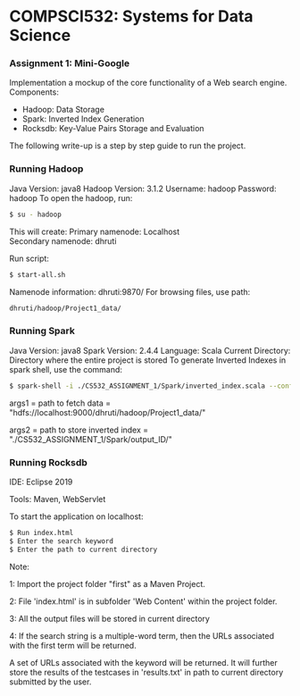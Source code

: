 ﻿
# COMPSCI532: Systems for Data Science
### Assignment 1: Mini-Google

 Implementation a mockup of the core functionality of a Web search engine. Components:
  - Hadoop: Data Storage
  - Spark: Inverted Index Generation 
  - Rocksdb: Key-Value Pairs Storage and Evaluation
  
The following write-up is a step by step guide to run the project. 

### Running Hadoop
Java Version: java8
Hadoop Version: 3.1.2
Username: hadoop
Password: hadoop
To open the hadoop, run:

```sh
$ su - hadoop
```
This will create: 
Primary namenode: Localhost  
Secondary namenode: dhruti

Run script:
```sh
$ start-all.sh
```
Namenode information: dhruti:9870/
For browsing files, use path: 
```sh 
dhruti/hadoop/Project1_data/
```
### Running Spark
Java Version: java8
Spark Version: 2.4.4
Language: Scala
Current Directory: Directory where the entire project is stored
To generate Inverted Indexes in spark shell, use the command:
```sh 
$ spark-shell -i ./CS532_ASSIGNMENT_1/Spark/inverted_index.scala --conf spark.driver.args= "args1 args2"
```
args1 = path to fetch data = "hdfs://localhost:9000/dhruti/hadoop/Project1_data/"

args2 = path to store inverted index = "./CS532_ASSIGNMENT_1/Spark/output_ID/"

### Running Rocksdb
IDE: Eclipse 2019

Tools: Maven, WebServlet

To start the application on localhost: 
```sh
$ Run index.html
$ Enter the search keyword
$ Enter the path to current directory
```
Note: 

1: Import the project folder "first" as a Maven Project.

2: File 'index.html' is in subfolder 'Web Content' within the project folder.

3:  All the output files will be stored in current directory

4:  If the search string is a multiple-word term, then the URLs associated with the first term will be returned. 

A set of URLs associated with the keyword will be returned. It will further store the results of the testcases in 'results.txt' in path to current directory submitted by the user. 

